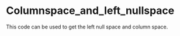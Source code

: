 # Columnspace_and_left_nullspace

This code can be used to get the left null space and column space.
